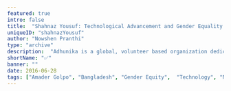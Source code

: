 ```yaml
---
featured: true
intro: false
title:  "Shahnaz Yousuf: Technological Advancement and Gender Equality through Adhunika"
uniqueID: "shahnazYousuf"
author: "Nowshen Pranthi"
type: "archive"
description:  "Adhunika is a global, volunteer based organization dedicated to promoting technology usage for Bangladeshi women worldwide."
shortName: "✅"
banner: ""
date: 2016-06-28
tags: ["Amader Golpo", "Bangladesh", "Gender Equity",  "Technology", "Nonprofit", "Women"]
---
```

